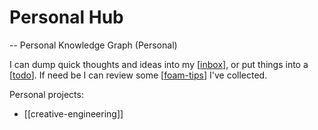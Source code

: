 # Personal Hub

-- Personal Knowledge Graph (Personal)

I can dump quick thoughts and ideas into my [[inbox]], or put things into a [[todo]]. If need be I can review some [[foam-tips]] I've collected.

Personal projects:

- [[creative-engineering]]

[//begin]: # "Autogenerated link references for markdown compatibility"
[inbox]: inbox.md "Inbox"
[todo]: todo.md "To-Do List"
[foam-tips]: foam-tips.md "Foam Tips"
[//end]: # "Autogenerated link references"
